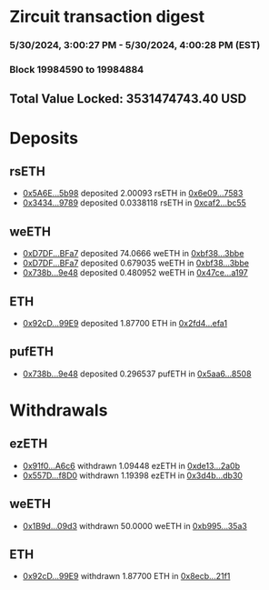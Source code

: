 # Zircuit transaction digest
### 5/30/2024, 3:00:27 PM - 5/30/2024, 4:00:28 PM (EST)
### Block 19984590 to 19984884

## Total Value Locked: 3531474743.40 USD

# Deposits
## rsETH
- [0x5A6E...5b98](https://etherscan.io/address/0x5A6E9ba01afDCEC6Bbf20D02493047Fa8ccb5b98) deposited 2.00093 rsETH in [0x6e09...7583](https://etherscan.io/tx/0x5A6E9ba01afDCEC6Bbf20D02493047Fa8ccb5b98)
- [0x3434...9789](https://etherscan.io/address/0x34349c5569e7B846c3558961552D2202760A9789) deposited 0.0338118 rsETH in [0xcaf2...bc55](https://etherscan.io/tx/0x34349c5569e7B846c3558961552D2202760A9789)
## weETH
- [0xD7DF...BFa7](https://etherscan.io/address/0xD7DF7E085214743530afF339aFC420c7c720BFa7) deposited 74.0666 weETH in [0xbf38...3bbe](https://etherscan.io/tx/0xD7DF7E085214743530afF339aFC420c7c720BFa7)
- [0xD7DF...BFa7](https://etherscan.io/address/0xD7DF7E085214743530afF339aFC420c7c720BFa7) deposited 0.679035 weETH in [0xbf38...3bbe](https://etherscan.io/tx/0xD7DF7E085214743530afF339aFC420c7c720BFa7)
- [0x738b...9e48](https://etherscan.io/address/0x738b08eDb315c386F0Fd0D2dd12659b6B1689e48) deposited 0.480952 weETH in [0x47ce...a197](https://etherscan.io/tx/0x738b08eDb315c386F0Fd0D2dd12659b6B1689e48)
## ETH
- [0x92cD...99E9](https://etherscan.io/address/0x92cD01424b192906aB0bF5Ad22c95b05c8B899E9) deposited 1.87700 ETH in [0x2fd4...efa1](https://etherscan.io/tx/0x92cD01424b192906aB0bF5Ad22c95b05c8B899E9)
## pufETH
- [0x738b...9e48](https://etherscan.io/address/0x738b08eDb315c386F0Fd0D2dd12659b6B1689e48) deposited 0.296537 pufETH in [0x5aa6...8508](https://etherscan.io/tx/0x738b08eDb315c386F0Fd0D2dd12659b6B1689e48)
# Withdrawals
## ezETH
- [0x91f0...A6c6](https://etherscan.io/address/0x91f04a1eF4e34FfD964B4051c22429048E1dA6c6) withdrawn 1.09448 ezETH in [0xde13...2a0b](https://etherscan.io/tx/0x91f04a1eF4e34FfD964B4051c22429048E1dA6c6)
- [0x557D...f8D0](https://etherscan.io/address/0x557D6Fd756Ddb4F15BB3a1B3e9C4d13eB9A5f8D0) withdrawn 1.19398 ezETH in [0x3d4b...db30](https://etherscan.io/tx/0x557D6Fd756Ddb4F15BB3a1B3e9C4d13eB9A5f8D0)
## weETH
- [0x1B9d...09d3](https://etherscan.io/address/0x1B9d81e4BE4664FB4021c32c83AC366224C009d3) withdrawn 50.0000 weETH in [0xb995...35a3](https://etherscan.io/tx/0x1B9d81e4BE4664FB4021c32c83AC366224C009d3)
## ETH
- [0x92cD...99E9](https://etherscan.io/address/0x92cD01424b192906aB0bF5Ad22c95b05c8B899E9) withdrawn 1.87700 ETH in [0x8ecb...21f1](https://etherscan.io/tx/0x92cD01424b192906aB0bF5Ad22c95b05c8B899E9)
